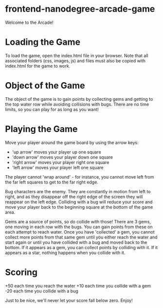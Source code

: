 frontend-nanodegree-arcade-game
===============================

Welcome to the Arcade!

Loading the Game
================

To load the game, open the index.html file in your browser.
Note that all associated folders (css, images, js) and files
must also be copied with index.html for the game to work.

Object of the Game
==================

The object of the game is to gain points by collecting gems and
getting to the top water row while avoiding collisions with bugs.
There are no time limits, so you can play for as long as you want!

Playing the Game
================

Move your player around the game board by using the arrow keys:
- 'up arrow' moves your player up one square
- 'down arrow' moves your player down one square
- 'right arrow' moves your player right one square
- 'left arrow' moves your player left one square

The player cannot 'wrap around' - for instance, you cannot move
left from the far left squares to get to the far right edge.

Bug characters are the enemy. They are constantly in motion from
left to right, and as they disappear off the right edge of the
screen they will reappear on the left edge.
Colliding with a bug will reduce your score and move your player
back to the beginning square at the bottom of the game area.

Gems are a source of points, so do collide with those!
There are 3 gems, one moving in each row with the bugs.
You can gain points from these on each attempt to reach water.
Once you have 'collected' a gem, you cannot collect more points
from that same gem until you either reach the water and start again
or until you have collided with a bug and moved back to the bottom.
If it appears as a gem, you can collect points by colliding with it.
If it appears as a star, nothing happens when you collide with it.

Scoring
=======
+50 each time you reach the water
+10 each time you collide with a gem
-20 each time you collide with a bug

Just to be nice, we'll never let your score fall below zero. Enjoy!
